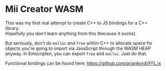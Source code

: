 # Mii Creator WASM

This was my first real attempt to create C++ to JS bindings for a C++ library.<br>
Hopefully you don't learn anything from this (because it sucks).

But seriously, don't do `malloc` and `free` within C++ to allocate space for objects you're going to import via JavaScript through the WASM HEAP anyway.
In Emscripten, you can export `free` and `malloc`. Just do that.

Functional bindings can be found here: https://github.com/ariankordi/FFL.js
